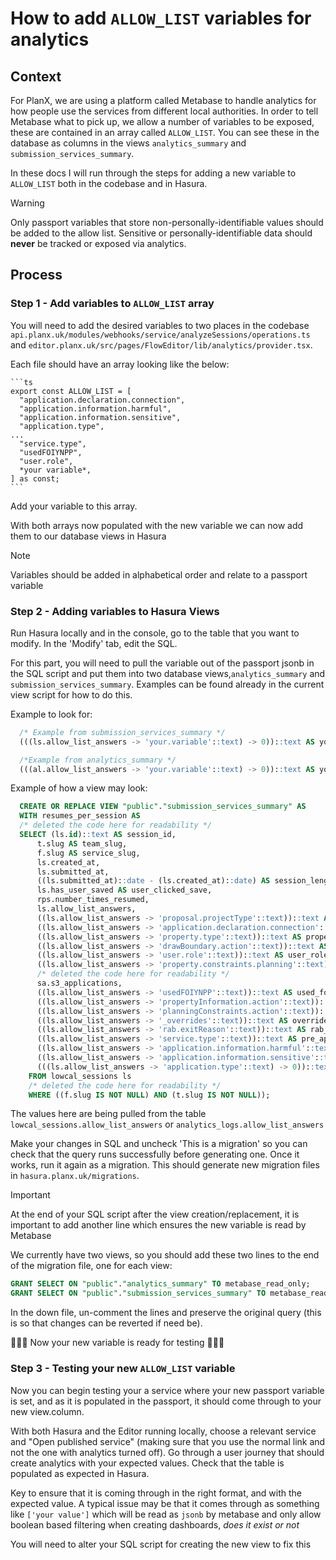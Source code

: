 # How to add `ALLOW_LIST` variables for analytics

## Context

For PlanX, we are using a platform called Metabase to handle analytics for how people use the services from different local authorities. In order to tell Metabase what to pick up, we allow a number of variables to be exposed, these are contained in an array called `ALLOW_LIST`. You can see these in the database as columns in the views `analytics_summary` and `submission_services_summary`.

In these docs I will run through the steps for adding a new variable to `ALLOW_LIST` both in the codebase and in Hasura.

> [!WARNING] 
> Only passport variables that store non-personally-identifiable values should be added to the allow list. Sensitive or personally-identifiable data should **never** be tracked or exposed via analytics.

## Process

### Step 1 - Add variables to `ALLOW_LIST` array

 You will need to add the desired variables to two places in the codebase
  `api.planx.uk/modules/webhooks/service/analyzeSessions/operations.ts` and `editor.planx.uk/src/pages/FlowEditor/lib/analytics/provider.tsx`.

  Each file should have an array looking like the below:

    ```ts
    export const ALLOW_LIST = [
      "application.declaration.connection",
      "application.information.harmful",
      "application.information.sensitive",
      "application.type",
    ...
      "service.type",
      "usedFOIYNPP",
      "user.role",
      *your variable*,
    ] as const;
    ```

  Add your variable to this array.

  With both arrays now populated with the new variable we can now add them to our database views in Hasura

  >[!NOTE]
  > Variables should be added in alphabetical order and relate to a passport variable

### Step 2 - Adding variables to Hasura Views
  Run Hasura locally and in the console, go to the table that you want to modify. In the 'Modify' tab, edit the SQL.

  For this part, you will need to pull the variable out of the passport jsonb in the SQL script and put them into two database views,`analytics_summary` and `submission_services_summary`. Examples can be found already in the current view script for how to do this.

  Example to look for:

```sql
  /* Example from submission_services_summary */
  (((ls.allow_list_answers -> 'your.variable'::text) -> 0))::text AS your_variable_column_name

  /*Example from analytics_summary */
  (((al.allow_list_answers -> 'your.variable'::text) -> 0))::text AS your_variable_column_name
```

  Example of how a view may look:

```sql
  CREATE OR REPLACE VIEW "public"."submission_services_summary" AS 
  WITH resumes_per_session AS
  /* deleted the code here for readability */
  SELECT (ls.id)::text AS session_id,
      t.slug AS team_slug,
      f.slug AS service_slug,
      ls.created_at,
      ls.submitted_at,
      ((ls.submitted_at)::date - (ls.created_at)::date) AS session_length_days,
      ls.has_user_saved AS user_clicked_save,
      rps.number_times_resumed,
      ls.allow_list_answers,
      ((ls.allow_list_answers -> 'proposal.projectType'::text))::text AS proposal_project_type,
      ((ls.allow_list_answers -> 'application.declaration.connection'::text))::text AS application_declaration_connection,
      ((ls.allow_list_answers -> 'property.type'::text))::text AS property_type,
      ((ls.allow_list_answers -> 'drawBoundary.action'::text))::text AS draw_boundary_action,
      ((ls.allow_list_answers -> 'user.role'::text))::text AS user_role,
      ((ls.allow_list_answers -> 'property.constraints.planning'::text))::text AS property_constraints_planning,
      /* deleted the code here for readability */
      sa.s3_applications,
      ((ls.allow_list_answers -> 'usedFOIYNPP'::text))::text AS used_foiynpp,
      ((ls.allow_list_answers -> 'propertyInformation.action'::text))::text AS property_information_action,
      ((ls.allow_list_answers -> 'planningConstraints.action'::text))::text AS planning_constraints_action,
      ((ls.allow_list_answers -> '_overrides'::text))::text AS overrides,
      ((ls.allow_list_answers -> 'rab.exitReason'::text))::text AS rab_exit_reason,
      ((ls.allow_list_answers -> 'service.type'::text))::text AS pre_app_service_type,
      ((ls.allow_list_answers -> 'application.information.harmful'::text))::text AS pre_app_harmful_info,
      ((ls.allow_list_answers -> 'application.information.sensitive'::text))::text AS pre_app_sensitive_info,
      (((ls.allow_list_answers -> 'application.type'::text) -> 0))::text AS application_type
    FROM lowcal_sessions ls
    /* deleted the code here for readability */
    WHERE ((f.slug IS NOT NULL) AND (t.slug IS NOT NULL));
```

  The values here are being pulled from the table `lowcal_sessions.allow_list_answers` or `analytics_logs.allow_list_answers`

  Make your changes in SQL and uncheck 'This is a migration' so you can check that the query runs successfully before generating one. Once it works, run it again as a migration. This should generate new migration files in `hasura.planx.uk/migrations`.

  > [!IMPORTANT] 
  > At the end of your SQL script after the view creation/replacement, it is important to add another line which ensures the new variable is read by Metabase


  We currently have two views, so you should add these two lines to the end of the migration file, one for each view:

```sql
GRANT SELECT ON "public"."analytics_summary" TO metabase_read_only;
GRANT SELECT ON "public"."submission_services_summary" TO metabase_read_only;
```
In the down file, un-comment the lines and preserve the original query (this is so that changes can be reverted if need be).

  🎊🎉🎈 Now your new variable is ready for testing 🎈🎉🎊

### Step 3 - Testing your new `ALLOW_LIST` variable

  Now you can begin testing your a service where your new passport variable is set, and as it is populated in the passport, it should come through to your new view.column. 

  With both Hasura and the Editor running locally, choose a relevant service and "Open published service" (making sure that you use the normal link and not the one with analytics turned off). Go through a user journey that should create analytics with your expected values. Check that the table is populated as expected in Hasura.

  Key to ensure that it is coming through in the right format, and with the expected value. A typical issue may be that it comes through as something like `['your value']` which will be read as `jsonb` by metabase and only allow boolean based filtering when creating dashboards, *does it exist or not*

  You will need to alter your SQL script for creating the new view to fix this

